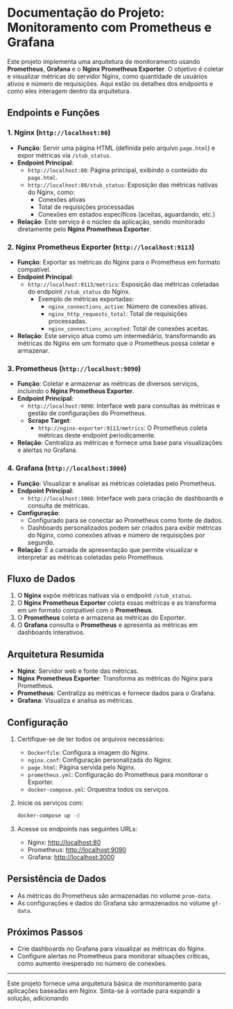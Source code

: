 # Documentação do Projeto: Monitoramento com Prometheus e Grafana

Este projeto implementa uma arquitetura de monitoramento usando  **Prometheus**, **Grafana** e o **Nginx Prometheus Exporter**. O objetivo é coletar e visualizar métricas do servidor Nginx, como quantidade de usuários ativos e número de requisições. Aqui estão os detalhes dos endpoints e como eles interagem dentro da arquitetura.

## Endpoints e Funções

### 1. **Nginx** (`http://localhost:80`)
- **Função**: Servir uma página HTML (definida pelo arquivo `page.html`) e expor métricas via `/stub_status`.
- **Endpoint Principal**:
  - `http://localhost:80`: Página principal, exibindo o conteúdo do `page.html`.
  - `http://localhost:80/stub_status`: Exposição das métricas nativas do Nginx, como:
    - Conexões ativas
    - Total de requisições processadas
    - Conexões em estados específicos (aceitas, aguardando, etc.)
- **Relação**: Este serviço é o núcleo da aplicação, sendo monitorado diretamente pelo **Nginx Prometheus Exporter**.

### 2. **Nginx Prometheus Exporter** (`http://localhost:9113`)
- **Função**: Exportar as métricas do Nginx para o Prometheus em formato compatível.
- **Endpoint Principal**:
  - `http://localhost:9113/metrics`: Exposição das métricas coletadas do endpoint `/stub_status` do Nginx.
    - Exemplo de métricas exportadas:
      - `nginx_connections_active`: Número de conexões ativas.
      - `nginx_http_requests_total`: Total de requisições processadas.
      - `nginx_connections_accepted`: Total de conexões aceitas.
- **Relação**: Este serviço atua como um intermediário, transformando as métricas do Nginx em um formato que o Prometheus possa coletar e armazenar.

### 3. **Prometheus** (`http://localhost:9090`)
- **Função**: Coletar e armazenar as métricas de diversos serviços, incluindo o **Nginx Prometheus Exporter**.
- **Endpoint Principal**:
  - `http://localhost:9090`: Interface web para consultas às métricas e gestão de configurações do Prometheus.
  - **Scrape Target**:
    - `http://nginx-exporter:9113/metrics`: O Prometheus coleta métricas deste endpoint periodicamente.
- **Relação**: Centraliza as métricas e fornece uma base para visualizações e alertas no Grafana.

### 4. **Grafana** (`http://localhost:3000`)
- **Função**: Visualizar e analisar as métricas coletadas pelo Prometheus.
- **Endpoint Principal**:
  - `http://localhost:3000`: Interface web para criação de dashboards e consulta de métricas.
- **Configuração**:
  - Configurado para se conectar ao Prometheus como fonte de dados.
  - Dashboards personalizados podem ser criados para exibir métricas do Nginx, como conexões ativas e número de requisições por segundo.
- **Relação**: É a camada de apresentação que permite visualizar e interpretar as métricas coletadas pelo Prometheus.

## Fluxo de Dados
1. O **Nginx** expõe métricas nativas via o endpoint `/stub_status`.
2. O **Nginx Prometheus Exporter** coleta essas métricas e as transforma em um formato compatível com o **Prometheus**.
3. O **Prometheus** coleta e armazena as métricas do Exporter.
4. O **Grafana** consulta o **Prometheus** e apresenta as métricas em dashboards interativos.

## Arquitetura Resumida
- **Nginx**: Servidor web e fonte das métricas.
- **Nginx Prometheus Exporter**: Transforma as métricas do Nginx para Prometheus.
- **Prometheus**: Centraliza as métricas e fornece dados para o Grafana.
- **Grafana**: Visualiza e analisa as métricas.

## Configuração
1. Certifique-se de ter todos os arquivos necessários:
   - `Dockerfile`: Configura a imagem do Nginx.
   - `nginx.conf`: Configuração personalizada do Nginx.
   - `page.html`: Página servida pelo Nginx.
   - `prometheus.yml`: Configuração do Prometheus para monitorar o Exporter.
   - `docker-compose.yml`: Orquestra todos os serviços.

2. Inicie os serviços com:
   ```bash
   docker-compose up -d
   ```

3. Acesse os endpoints nas seguintes URLs:
   - Nginx: [http://localhost:80](http://localhost:80)
   - Prometheus: [http://localhost:9090](http://localhost:9090)
   - Grafana: [http://localhost:3000](http://localhost:3000)

## Persistência de Dados
- As métricas do Prometheus são armazenadas no volume `prom-data`.
- As configurações e dados do Grafana são armazenados no volume `gf-data`.

## Próximos Passos
- Crie dashboards no Grafana para visualizar as métricas do Nginx.
- Configure alertas no Prometheus para monitorar situações críticas, como aumento inesperado no número de conexões.

---

Este projeto fornece uma arquitetura básica de monitoramento para aplicações baseadas em Nginx. Sinta-se à vontade para expandir a solução, adicionando
